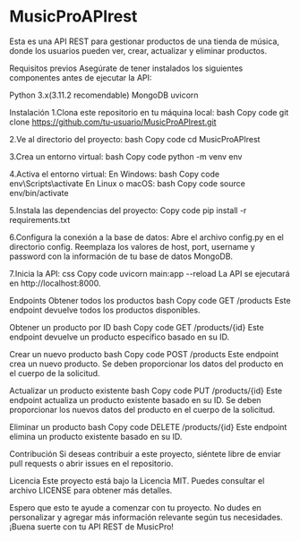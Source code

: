 # MusicProAPIrest

Esta es una API REST para gestionar productos de una tienda de música, donde los usuarios pueden ver, crear, actualizar y eliminar productos.

Requisitos previos
Asegúrate de tener instalados los siguientes componentes antes de ejecutar la API:

Python 3.x(3.11.2 recomendable)
MongoDB
uvicorn

Instalación
1.Clona este repositorio en tu máquina local:
bash
Copy code
git clone https://github.com/tu-usuario/MusicProAPIrest.git

2.Ve al directorio del proyecto:
bash
Copy code
cd MusicProAPIrest

3.Crea un entorno virtual:
bash
Copy code
python -m venv env

4.Activa el entorno virtual:
En Windows:
bash
Copy code
env\Scripts\activate
En Linux o macOS:
bash
Copy code
source env/bin/activate

5.Instala las dependencias del proyecto:
Copy code
pip install -r requirements.txt

6.Configura la conexión a la base de datos:
Abre el archivo config.py en el directorio config.
Reemplaza los valores de host, port, username y password con la información de tu base de datos MongoDB.

7.Inicia la API:
css
Copy code
uvicorn main:app --reload
La API se ejecutará en http://localhost:8000.

Endpoints
Obtener todos los productos
bash
Copy code
GET /products
Este endpoint devuelve todos los productos disponibles.

Obtener un producto por ID
bash
Copy code
GET /products/{id}
Este endpoint devuelve un producto específico basado en su ID.

Crear un nuevo producto
bash
Copy code
POST /products
Este endpoint crea un nuevo producto. Se deben proporcionar los datos del producto en el cuerpo de la solicitud.

Actualizar un producto existente
bash
Copy code
PUT /products/{id}
Este endpoint actualiza un producto existente basado en su ID. Se deben proporcionar los nuevos datos del producto en el cuerpo de la solicitud.

Eliminar un producto
bash
Copy code
DELETE /products/{id}
Este endpoint elimina un producto existente basado en su ID.

Contribución
Si deseas contribuir a este proyecto, siéntete libre de enviar pull requests o abrir issues en el repositorio.

Licencia
Este proyecto está bajo la Licencia MIT. Puedes consultar el archivo LICENSE para obtener más detalles.

Espero que esto te ayude a comenzar con tu proyecto. No dudes en personalizar y agregar más información relevante según tus necesidades. ¡Buena suerte con tu API REST de MusicPro!
